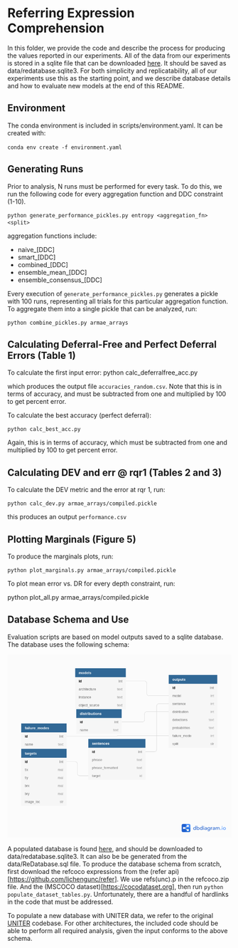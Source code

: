 # Referring Expression Comprehension
In this folder, we provide the code and describe the process for producing the values reported in our experiments. All of the data from our experiments is stored in a sqlite file that can be downloaded [here](https://drive.google.com/file/d/1apxjh3pyT64xrS2bFaOMENIekwq7-Z5F/view?usp=sharing). It should be saved as data/redatabase.sqlite3. For both simplicity and replicatability, all of our experiments use this as the starting point, and we describe database details and how to evaluate new models at the end of this README.

## Environment
The conda environment is included in scripts/environment.yaml. It can be created with:

`conda env create -f environment.yaml`

## Generating Runs
Prior to analysis, N runs must be performed for every task. To do this, we run the following code for every aggregation function and DDC constraint (1-10). 

    python generate_performance_pickles.py entropy <aggregation_fn> <split>
 
aggregation functions include:

 - naive\_[DDC]
 - smart\_[DDC]
 - combined\_[DDC]
 - ensemble\_mean\_[DDC]
 - ensemble\_consensus\_[DDC]

Every execution of `generate_performance_pickles.py` generates a pickle with 100 runs, representing all trials for this particular aggregation function. To aggregate them into a single pickle that can be analyzed, run:     
    
    python combine_pickles.py armae_arrays

## Calculating Deferral-Free and Perfect Deferral Errors (Table 1)
To calculate the first input error:
    python calc_deferralfree_acc.py

which produces the output file `accuracies_random.csv`. Note that this is in terms of accuracy, and must be subtracted from one and multiplied by 100 to get percent error.

To calculate the best accuracy (perfect deferral):
    
    python calc_best_acc.py

Again, this is in terms of accuracy, which must be subtracted from one and multiplied by 100 to get percent error. 

## Calculating DEV and err @ rqr1 (Tables 2 and 3)
To calculate the DEV metric and the error at rqr 1, run: 

    python calc_dev.py armae_arrays/compiled.pickle

this produces an output `performance.csv`


## Plotting Marginals (Figure 5)
To produce the marginals plots, run:

    python plot_marginals.py armae_arrays/compiled.pickle

To plot mean error vs. DR for every depth constraint, run:

   python plot\_all.py armae\_arrays/compiled.pickle

## Database Schema and Use
Evaluation scripts are based on model outputs saved to a sqlite database. The database uses the following schema:

![Schema](documentation/re_eval_schema.png)

A populated database is found [here](https://drive.google.com/file/d/1apxjh3pyT64xrS2bFaOMENIekwq7-Z5F/view?usp=sharing), and should be downloaded to data/redatabase.sqlite3. It can also be be generated from the data/ReDatabase.sql file. To produce the database schema from scratch, first download the refcoco expressions from the (refer api)[https://github.com/lichengunc/refer]. We use refs(unc).p in the refcoco.zip file. And the (MSCOCO dataset)[https://cocodataset.org], then run ``python populate_dataset_tables.py``. Unfortunately, there are a handful of hardlinks in the code that must be addressed.

To populate a new database with UNITER data, we refer to the original [UNITER](https://www.github.com/chenrocks/UNITER) codebase. For other architectures, the included code should be able to perform all required analysis, given the input conforms to the above schema.


